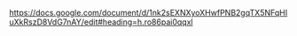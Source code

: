 https://docs.google.com/document/d/1nk2sEXNXyoXHwfPNB2gqTX5NFqHIuXkRszD8VdG7nAY/edit#heading=h.ro86pai0qqxl